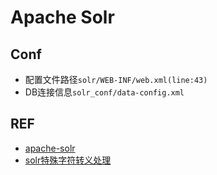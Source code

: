 # Apache Solr


## Conf

- 配置文件路径`solr/WEB-INF/web.xml(line:43)`
- DB连接信息`solr_conf/data-config.xml`

## REF

- [apache-solr](http://lucene.apache.org/solr/)
- [solr特殊字符转义处理](http://www.coin163.com/d/solr/solr-4/3.html)